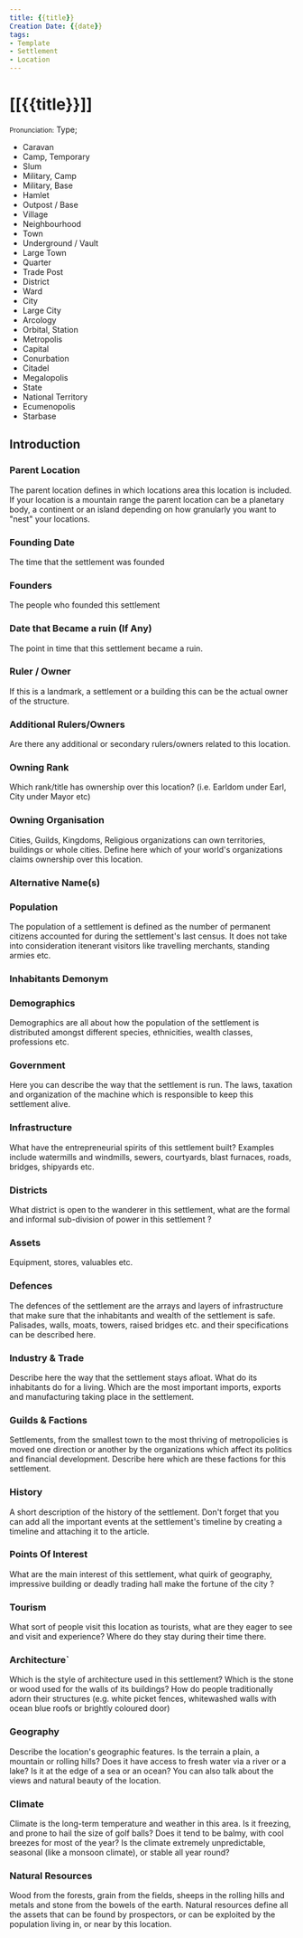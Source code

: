 ```yaml
---
title: {{title}}
Creation Date: {{date}}
tags:
- Template
- Settlement
- Location
---
```


# [[{{title}}]]
<small>Pronunciation:</small>
Type;
- Caravan
- Camp, Temporary
- Slum
- Military, Camp
- Military, Base
- Hamlet
- Outpost / Base
- Village
- Neighbourhood
- Town
- Underground / Vault
- Large Town
- Quarter
- Trade Post
- District
- Ward
- City
- Large City
- Arcology
- Orbital, Station
- Metropolis
- Capital
- Conurbation
- Citadel
- Megalopolis
- State
- National Territory
- Ecumenopolis
- Starbase
## Introduction
### Parent Location
The parent location defines in which locations area this location is included. If your location is a mountain range the parent location can be a planetary body, a continent or an island depending on how granularly you want to "nest" your locations.
### Founding Date
The time that the settlement was founded
### Founders
The people who founded this settlement
### Date that Became a ruin (If Any)
The point in time that this settlement became a ruin.
### Ruler / Owner
If this is a landmark, a settlement or a building this can be the actual owner of the structure.
### Additional Rulers/Owners
Are there any additional or secondary rulers/owners related to this location.
### Owning Rank
Which rank/title has ownership over this location? (i.e. Earldom under Earl, City under Mayor etc)
### Owning Organisation
Cities, Guilds, Kingdoms, Religious organizations can own territories, buildings or whole cities. Define here which of your world's organizations claims ownership over this location.
### Alternative Name(s)
### Population
The population of a settlement is defined as the number of permanent citizens accounted for during the settlement's last census. It does not take into consideration itenerant visitors like travelling merchants, standing armies etc.
### Inhabitants Demonym
### Demographics
Demographics are all about how the population of the settlement is distributed amongst different species, ethnicities, wealth classes, professions etc.
### Government
Here you can describe the way that the settlement is run. The laws, taxation and organization of the machine which is responsible to keep this settlement alive.
### Infrastructure
What have the entrepreneurial spirits of this settlement built? Examples include watermills and windmills, sewers, courtyards, blast furnaces, roads, bridges, shipyards etc.
### Districts
What district is open to the wanderer in this settlement, what are the formal and informal sub-division of power in this settlement ?
### Assets
Equipment, stores, valuables etc.
### Defences
The defences of the settlement are the arrays and layers of infrastructure that make sure that the inhabitants and wealth of the settlement is safe. Palisades, walls, moats, towers, raised bridges etc. and their specifications can be described here.
### Industry & Trade
Describe here the way that the settlement stays afloat. What do its inhabitants do for a living. Which are the most important imports, exports and manufacturing taking place in the settlement.
### Guilds & Factions
Settlements, from the smallest town to the most thriving of metropolicies is moved one direction or another by the organizations which affect its politics and financial development. Describe here which are these factions for this settlement.
### History
A short description of the history of the settlement. Don't forget that you can add all the important events at the settlement's timeline by creating a timeline and attaching it to the article.
### Points Of Interest
What are the main interest of this settlement, what quirk of geography, impressive building or deadly trading hall make the fortune of the city ?
### Tourism
What sort of people visit this location as tourists, what are they eager to see and visit and experience? Where do they stay during their time there.
### Architecture`
Which is the style of architecture used in this settlement? Which is the stone or wood used for the walls of its buildings? How do people traditionally adorn their structures (e.g. white picket fences, whitewashed walls with ocean blue roofs or brightly coloured door)
### Geography
Describe the location's geographic features. Is the terrain a plain, a mountain or rolling hills? Does it have access to fresh water via a river or a lake? Is it at the edge of a sea or an ocean? You can also talk about the views and natural beauty of the location.
### Climate
Climate is the long-term temperature and weather in this area. Is it freezing, and prone to hail the size of golf balls? Does it tend to be balmy, with cool breezes for most of the year? Is the climate extremely unpredictable, seasonal (like a monsoon climate), or stable all year round?
### Natural Resources
Wood from the forests, grain from the fields, sheeps in the rolling hills and metals and stone from the bowels of the earth. Natural resources define all the assets that can be found by prospectors, or can be exploited by the population living in, or near by this location.